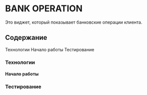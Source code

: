 # BANK OPERATION
Это виджет, который показывает банковские операции клиента.

## Содержание
Технологии
Начало работы
Тестирование

### Технологии

#### Начало работы

### Тестирование
